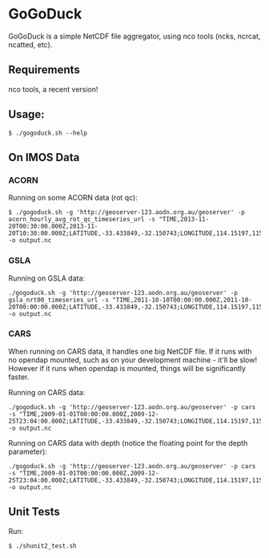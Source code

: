 # GoGoDuck

GoGoDuck is a simple NetCDF file aggregator, using nco tools (ncks, ncrcat, ncatted, etc).

## Requirements

nco tools, a recent version!

## Usage:
```
$ ./gogoduck.sh --help
```

## On IMOS Data

### ACORN

Running on some ACORN data (rot qc):
```
$ ./gogoduck.sh -g 'http://geoserver-123.aodn.org.au/geoserver' -p acorn_hourly_avg_rot_qc_timeseries_url -s "TIME,2013-11-20T00:30:00.000Z,2013-11-20T10:30:00.000Z;LATITUDE,-33.433849,-32.150743;LONGITUDE,114.15197,115.741219" -o output.nc
```

### GSLA

Running on GSLA data:
```
./gogoduck.sh -g 'http://geoserver-123.aodn.org.au/geoserver' -p gsla_nrt00_timeseries_url -s "TIME,2011-10-10T00:00:00.000Z,2011-10-20T00:00:00.000Z;LATITUDE,-33.433849,-32.150743;LONGITUDE,114.15197,115.741219" -o output.nc
```

### CARS

When running on CARS data, it handles one big NetCDF file. If it runs with no
opendap mounted, such as on your development machine - it'll be slow! However
if it runs when opendap is mounted, things will be significantly faster.

Running on CARS data:
```
./gogoduck.sh -g 'http://geoserver-123.aodn.org.au/geoserver' -p cars -s "TIME,2009-01-01T00:00:00.000Z,2009-12-25T23:04:00.000Z;LATITUDE,-33.433849,-32.150743;LONGITUDE,114.15197,115.741219" -o output.nc
```

Running on CARS data with depth (notice the floating point for the depth parameter):
```
./gogoduck.sh -g 'http://geoserver-123.aodn.org.au/geoserver' -p cars -s "TIME,2009-01-01T00:00:00.000Z,2009-12-25T23:04:00.000Z;LATITUDE,-33.433849,-32.150743;LONGITUDE,114.15197,115.741219;DEPTH,0.0,100.0" -o output.nc
```

## Unit Tests

Run:
```
$ ./shunit2_test.sh
```

